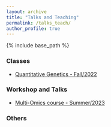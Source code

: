 ```yaml
---
layout: archive
title: "Talks and Teaching"
permalink: /talks_teach/
author_profile: true
---
```


{% include base_path %}


### Classes

- [Quantitative Genetics - Fall/2022](master/talks_teach/QuantGen/index.md)

### Workshop and Talks 

- [Multi-Omics course - Summer/2023](talks_teach/Multi_Omics23/index.md)


### Others


